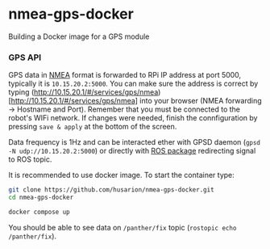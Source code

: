 # nmea-gps-docker
Building a Docker image for a GPS module

### GPS API 

GPS data in [NMEA](https://en.wikipedia.org/wiki/NMEA_0183) format is forwarded to RPi IP address at port 5000, typically it is `10.15.20.2:5000`. 
You can make sure the address is correct by typing (http://10.15.20.1/#/services/gps/nmea)[http://10.15.20.1/#/services/gps/nmea] into your browser (NMEA forwarding -> Hostname and Port). Remember that you must be connected to the robot's WIFi network. If changes were needed, finish the connfiguration by pressing `save & apply` at the bottom of the screen.

Data frequency is 1Hz and can be interacted ether with GPSD daemon (`gpsd -N udp://10.15.20.2:5000`) or directly with [ROS package](https://github.com/ros-drivers/nmea_navsat_driver/tree/decode-udp-line) redirecting signal to ROS topic. 

It is recommended to use docker image. To start the container type:

```bash
git clone https://github.com/husarion/nmea-gps-docker.git
cd nmea-gps-docker

docker compose up
```

You should be able to see data on `/panther/fix` topic (`rostopic echo /panther/fix`). 